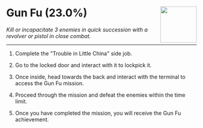 # Gun Fu (23.0%) <img style="float: right;" src="https://cdn.cloudflare.steamstatic.com/steamcommunity/public/images/apps/1091500/96b9d0c95bc80867a61a2870c6ddec9ab424f728.jpg" width="96" height="96">

_Kill or incapacitate 3 enemies in quick succession with a revolver or pistol in close combat._

---

1. Complete the "Trouble in Little China" side job.

2. Go to the locked door and interact with it to lockpick it.

3. Once inside, head towards the back and interact with the terminal to access the Gun Fu mission.

4. Proceed through the mission and defeat the enemies within the time limit.

5. Once you have completed the mission, you will receive the Gun Fu achievement.